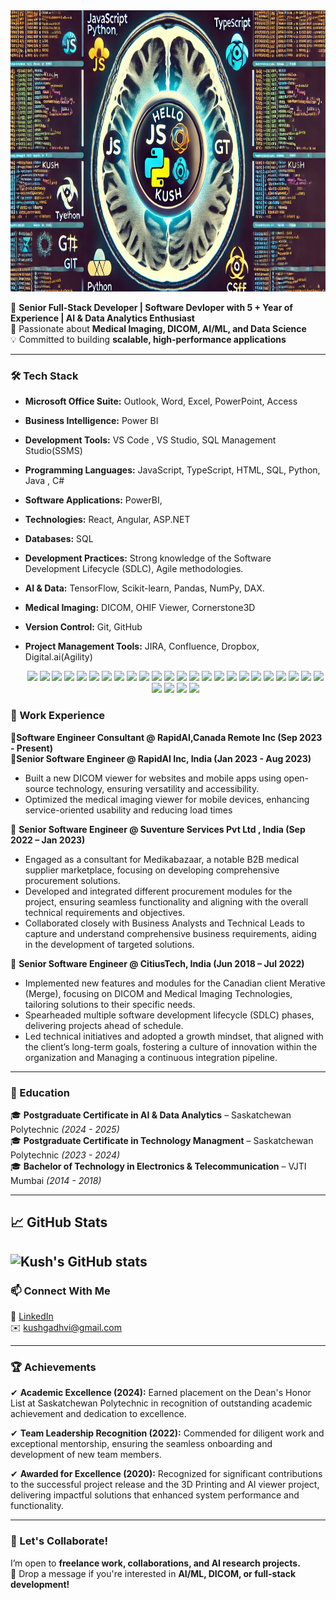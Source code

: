 <div align="center">
  <a href="https://github.com/luvgadhvi?tab=repositories">
    <img src="https://github.com/kushgadhvi/kushGadhvi/blob/main/kush-git.webp" width="850" height="450" alt="Hello World, I'm Kush">
  </a>
</div>




🚀 **Senior Full-Stack Developer | Software Devloper with 5 + Year of Experience | AI & Data Analytics Enthusiast**  
🔬 Passionate about **Medical Imaging, DICOM, AI/ML, and Data Science**  
💡 Committed to building **scalable, high-performance applications**  

---

### 🛠 Tech Stack
- **Microsoft Office Suite:** Outlook, Word, Excel, PowerPoint, Access  
- **Business Intelligence:** Power BI  
- **Development Tools:** VS Code , VS Studio, SQL Management Studio(SSMS)
- **Programming Languages:** JavaScript, TypeScript, HTML, SQL, Python, Java , C#
- **Software Applications:** PowerBI,
- **Technologies:** React, Angular, ASP.NET  
- **Databases:** SQL
- **Development Practices:** Strong knowledge of the Software Development Lifecycle (SDLC), Agile methodologies.
- **AI & Data:** TensorFlow, Scikit-learn, Pandas, NumPy, DAX.
- **Medical Imaging:** DICOM, OHIF Viewer, Cornerstone3D
- **Version Control:** Git, GitHub  
- **Project Management Tools:** JIRA, Confluence, Dropbox, Digital.ai(Agility)

  <p align="center">
  <img src="https://img.shields.io/badge/VS_Code-%23007ACC.svg?&style=for-the-badge&logo=visual-studio-code&logoColor=white" />
  <img src="https://img.shields.io/badge/VS_Studio-%235C2D91.svg?&style=for-the-badge&logo=visual-studio&logoColor=white" />
  <img src="https://img.shields.io/badge/SSMS-%23F29111.svg?&style=for-the-badge&logo=microsoft-sql-server&logoColor=white" />
  <img src="https://img.shields.io/badge/Power_BI-%23F2C811.svg?&style=for-the-badge&logo=powerbi&logoColor=black" />
  <img src="https://img.shields.io/badge/AI-%230066CC.svg?&style=for-the-badge&logo=artificial-intelligence&logoColor=white" />
  <img src="https://img.shields.io/badge/DICOM-%231F1F1F.svg?&style=for-the-badge&logo=dicom&logoColor=white" />
  <img src="https://img.shields.io/badge/Medical_Imaging-%236DB33F.svg?&style=for-the-badge&logo=health&logoColor=white" />
  <img src="https://img.shields.io/badge/JavaScript-%23F7DF1E.svg?&style=for-the-badge&logo=javascript&logoColor=black" />
  <img src="https://img.shields.io/badge/TypeScript-%233178C6.svg?&style=for-the-badge&logo=typescript&logoColor=white" />
  <img src="https://img.shields.io/badge/HTML5-%23E34F26.svg?&style=for-the-badge&logo=html5&logoColor=white" />
  <img src="https://img.shields.io/badge/SQL-%23CC2927.svg?&style=for-the-badge&logo=microsoft-sql-server&logoColor=white" />
  <img src="https://img.shields.io/badge/Python-%233776AB.svg?&style=for-the-badge&logo=python&logoColor=white" />
  <img src="https://img.shields.io/badge/Java-%23ED8B00.svg?&style=for-the-badge&logo=java&logoColor=white" />
  <img src="https://img.shields.io/badge/C%23-%23178BCA.svg?&style=for-the-badge&logo=c-sharp&logoColor=white" />
  <img src="https://img.shields.io/badge/React-%2320232a.svg?&style=for-the-badge&logo=react&logoColor=%2361DAFB" />
  <img src="https://img.shields.io/badge/Angular-%23DD0031.svg?&style=for-the-badge&logo=angular&logoColor=white" />
  <img src="https://img.shields.io/badge/ASP.NET-%23009639.svg?&style=for-the-badge&logo=.net&logoColor=white" />
  <img src="https://img.shields.io/badge/Git-%23F05032.svg?&style=for-the-badge&logo=git&logoColor=white" />
  <img src="https://img.shields.io/badge/JIRA-%230052CC.svg?&style=for-the-badge&logo=jira&logoColor=white" />
  <img src="https://img.shields.io/badge/Confluence-%23036CB5.svg?&style=for-the-badge&logo=confluence&logoColor=white" />
  <img src="https://img.shields.io/badge/Dropbox-%23006EFF.svg?&style=for-the-badge&logo=dropbox&logoColor=white" />
  <img src="https://img.shields.io/badge/Digital.ai(Agility)-%230F71C2.svg?&style=for-the-badge&logo=agile&logoColor=white" />
  <img src="https://img.shields.io/badge/GitHub-%23181717.svg?&style=for-the-badge&logo=github&logoColor=white" />
  <img src="https://img.shields.io/badge/TensorFlow-%23FF6F00.svg?&style=for-the-badge&logo=tensorflow&logoColor=white" />
  <img src="https://img.shields.io/badge/Scikit_learn-%23F7931E.svg?&style=for-the-badge&logo=scikit-learn&logoColor=white" />
  <img src="https://img.shields.io/badge/Pandas-%23150458.svg?&style=for-the-badge&logo=pandas&logoColor=white" />
  <img src="https://img.shields.io/badge/NumPy-%23013243.svg?&style=for-the-badge&logo=numpy&logoColor=white" />
  <img src="https://img.shields.io/badge/DAX-%23F2C811.svg?&style=for-the-badge&logo=powerbi&logoColor=black" />
</p>


  

### 💼 Work Experience  
🔹**Software Engineer Consultant @ RapidAI,Canada Remote Inc (Sep 2023 - Present)**  
🔹**Senior Software Engineer @ RapidAI Inc, India (Jan 2023 - Aug 2023)**  
 - Built a new DICOM viewer for websites and mobile apps using open-source technology, ensuring versatility and accessibility.  
 - Optimized the medical imaging viewer for mobile devices, enhancing service-oriented usability and reducing load times

🔹 **Senior Software Engineer @  Suventure Services Pvt Ltd , India (Sep 2022 – Jan 2023)**
- Engaged as a consultant for Medikabazaar, a notable B2B medical supplier marketplace, focusing on developing comprehensive procurement solutions.
-	Developed and integrated different procurement modules for the project, ensuring seamless functionality and aligning with the overall technical requirements and objectives.
-	Collaborated closely with Business Analysts and Technical Leads to capture and understand comprehensive business requirements, aiding in the development of targeted solutions.

🔹 **Senior Software Engineer @ CitiusTech, India (Jun 2018 – Jul 2022)**  
-	Implemented new features and modules for the Canadian client Merative (Merge), focusing on DICOM and Medical Imaging Technologies, tailoring solutions to their specific needs.
-	Spearheaded multiple software development lifecycle (SDLC) phases, delivering projects ahead of schedule.
-	Led technical initiatives and adopted a growth mindset, that aligned with the client’s long-term goals, fostering a culture of innovation within the organization and Managing a continuous integration pipeline.

---

### 📜 Education  
🎓 **Postgraduate Certificate in AI & Data Analytics** – Saskatchewan Polytechnic *(2024 - 2025)*  
🎓 **Postgraduate Certificate in Technology Managment** – Saskatchewan Polytechnic *(2023 - 2024)*  
🎓 **Bachelor of Technology in Electronics & Telecommunication** – VJTI Mumbai *(2014 - 2018)*  

---
## 📈 GitHub Stats
![Kush's GitHub stats](https://github-readme-stats.vercel.app/api?username=kushgadhvi&show_icons=true&theme=radical)
---

### 📫 Connect With Me  
💼 [LinkedIn](https://linkedin.com/in/kush-gadhvi/)  
✉️ kushgadhvi@gmail.com  

---

### 🏆 Achievements  
✔	**Academic Excellence (2024):** Earned placement on the Dean's Honor List at Saskatchewan Polytechnic in recognition of outstanding academic achievement and dedication to excellence.

✔	**Team Leadership Recognition (2022):** Commended for diligent work and exceptional mentorship, ensuring the seamless onboarding and development of new team members.

✔	**Awarded for Excellence (2020):** Recognized for significant contributions to the successful project release and the 3D Printing and AI viewer project, delivering impactful solutions that enhanced system performance and functionality.


---

### 🚀 Let's Collaborate!  
I’m open to **freelance work, collaborations, and AI research projects.**  
💬 Drop a message if you're interested in **AI/ML, DICOM, or full-stack development!**
